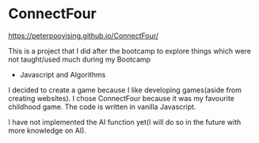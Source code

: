 # ConnectFour

https://peterpooyising.github.io/ConnectFour/

This is a project that I did after the bootcamp to explore things which were not taught/used much during my Bootcamp 
- Javascript and Algorithms

I decided to create a game because I like developing games(aside from creating websites). I chose
ConnectFour because it was my favourite childhood game. The code is written in vanilla Javascript.

I have not implemented the AI function yet(I will do so in the future with more knowledge on AI).

